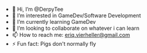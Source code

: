 - 👋 Hi, I’m @DerpyTee
- 👀 I’m interested in GameDev/Software Development
- 🌱 I’m currently learning GameDev
- 💞️ I’m looking to collaborate on whatever i can learn
- 📫 How to reach me: eriq.vierheller@gmail.com
- ⚡ Fun fact: Pigs don't normally fly

<!---
DerpyTee/DerpyTee is a ✨ special ✨ repository because its `README.md` (this file) appears on your GitHub profile.
You can click the Preview link to take a look at your changes.
--->
